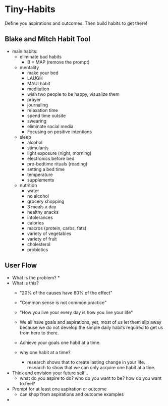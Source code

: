 # Tiny-Habits
Define you aspirations and outcomes. Then build habits to get there!

## Blake and Mitch Habit Tool
* main habits:
    * eliminate bad habits
        * B = MAP (remove the prompt)
    * mentality
        * make your bed
        * LAUGH
        * MAUI habit
        * meditation
        * wish two people to be happy, visualize them
        * prayer
        * journaling
        * relaxation time
        * spend time outsite
        * swearing
        * eliminate social media
        * Focusing on positive intentions
    * sleep
        * alcohol
        * stimulants
        * light exposure (night, morning)
        * electronics before bed
        * pre-bedtime rituals (reading)
        * setting a bed time
        * temperature
        * supplements
    * nutrition
        * water
        * no alcohol
        * grocery shopping
        * 3 meals a day
        * healthy snacks
        * intolerances
        * calories
        * macros (protein, carbs, fats)
        * variety of vegetables
        * variety of fruit
        * cholesterol
        * probiotics








## User Flow
* What is the problem?
    * 
* What is this?
    * "20% of the causes have 80% of the effect"
    * "Common sense is not common practice"
    * "How you live your every day is how you live your life"
    * We all have goals and aspirations, yet, most of us let them slip away because we do not develop the simple daily habits required to get us from here to there.
    * Achieve your goals one habit at a time.
    * why one habit at a time?
        
        * research shows that to create lasting change in your life. research to show that we can only acquire one habit at a tine.
* Think and envision your future self...
    * what do you aspire to do? who do you want to be? how do you want to feel?
* Prompt for at least one aspiration or outcome
    * can shop from aspirations and outcome examples
* 
